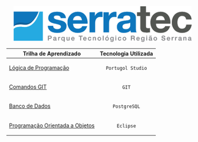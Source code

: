 <div align = "center">
<img height="93px" src = "./img/logoSerratec.png">

|    Trilha de Aprendizado                                            |    Tecnologia Utilizada    |
|:-------------------------------------------------------------------:|:--------------------------:|
| <p align = "Left">[Lógica de Programação](./logicaDeProgramacao/) | `Portugol Studio`          |
| <p align = "Left">[Comandos GIT](./git/)                            | `GIT`                      |
| <p align = "Left">[Banco de Dados](./bancoDeDados/)               | `PostgreSQL`               |
| <p align = "Left">[Programação Orientada a Objetos](./programacaoOrientadaObjeto/)         | `Eclipse`                  |

</div>
